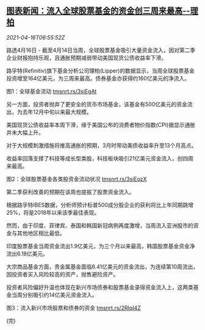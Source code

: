 <!--1618556462000-->
[图表新闻：流入全球股票基金的资金创三周来最高--理柏](https://cn.reuters.com/article/graphics-stock-funds-inflow-0416-fri-idCNKBS2C30MY)
------

<div><i>2021-04-16T06:55:52Z</i></div><p>路透4月16日 - 截至4月14日当周，全球股票基金吸引大量资金流入，因对第二季企业财报抱持乐观，且通胀预期减弱带动美国现货公债收益率下滑。</p><p>路孚特(Refinitiv)旗下基金分析公司理柏(Lipper)的数据显示，当周全球股票基金投资增至164亿美元，为三周来最高。债券基金亦获得约160亿美元的净流入。</p><p>图1：全球基金流动 <a href="https://tmsnrt.rs/3siEgAt">tmsnrt.rs/3siEgAt</a></p><p>另一方面，投资者抛弃了更安全的货币市场基金，该基金有500亿美元的资金流出，为去年12月中旬以来最大规模。</p><p>美国现货公债收益率本周下滑，缘于美国公布的消费者物价指数(CPI)据显示通胀并未大幅上升。</p><p>对于大规模刺激措施将推高通胀的预期，3月时带动美债收益率升至13个月高点。</p><p>收益率回落支撑了科技等成长型类股，科技板块吸引21亿美元资金流入，创四周来最高。</p><p>图2：全球股票基金各类股资金流动状况 <a href="https://tmsnrt.rs/3siEozX">tmsnrt.rs/3siEozX</a></p><p>第二季获利改善的预期在该周也提振了股票资金流入。</p><p>根据路孚特IBES数据，分析师预计标普500成分股企业的获利将比上年同期跳增25%，将是2018年以来该季最佳表现。</p><p>然而，由于印度、菲律宾、泰国和韩国新冠病例再度激增，当周流入亚洲股市的资金与其他地区相比最低。</p><p>印度股票基金当周资金流出1.9亿美元，为三个月以来最高，韩国股票基金资金净流出6.18亿美元。</p><p>大宗商品基金方面，贵金属基金面临6.41亿美元的资金流出，为连续第10周流出，因投资者买入风险较高的资产，抛售避险资产。</p><p>投资者风险偏好升温也体现在新兴市场债券和股票基金录得资金流入上，这两类基金当周分别吸引约14亿美元资金流入。</p><p>图3：流入新兴市场股票和债券的资金 <a href="https://tmsnrt.rs/2RIqI4Z">tmsnrt.rs/2RIqI4Z</a></p><p>(完)</p>
